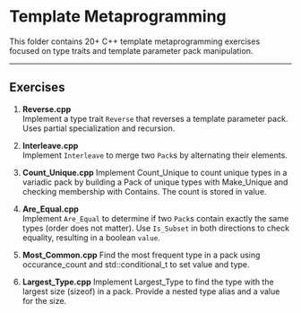 # Template Metaprogramming

This folder contains 20+ C++ template metaprogramming exercises focused on type traits and template parameter pack manipulation.

---

## Exercises

1. **Reverse.cpp**  
   Implement a type trait `Reverse` that reverses a template parameter pack. Uses partial specialization and recursion.

2. **Interleave.cpp**  
   Implement `Interleave` to merge two `Pack`s by alternating their elements.

3. **Count_Unique.cpp**
    Implement Count_Unique to count unique types in a variadic pack by building a Pack of unique types with Make_Unique and checking membership with Contains. The count is stored in value.

4. **Are_Equal.cpp**  
   Implement `Are_Equal` to determine if two `Pack`s contain exactly the same types (order does not matter). Use `Is_Subset` in both directions to check equality, resulting in a boolean `value`.

5. **Most_Common.cpp**
    Find the most frequent type in a pack using occurance_count and std::conditional_t to set value and type.

6. **Largest_Type.cpp**
    Implement Largest_Type to find the type with the largest size (sizeof) in a pack. Provide a nested type alias and a value for the size.